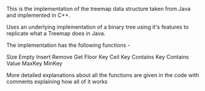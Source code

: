 This is the implementation of the treemap data structure taken from Java 
and implemented in C++. 

Uses an underlying implementation of a binary tree using it's features to 
replicate what a Treemap does in Java. 

The implementation has the following functions - 

  Size
  Empty 
  Insert
  Remove 
  Get 
  Floor Key 
  Ceil Key 
  Contains Key 
  Contains Value
  MaxKey 
  MinKey 
  
More detailed explanations about all the functions are given in the code with
comments explaining how all of it works
